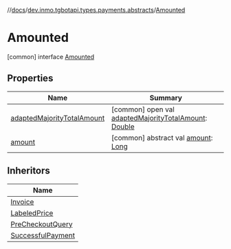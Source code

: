 //[docs](../../../index.md)/[dev.inmo.tgbotapi.types.payments.abstracts](../index.md)/[Amounted](index.md)



# Amounted  
 [common] interface [Amounted](index.md)   


## Properties  
  
|  Name |  Summary | 
|---|---|
| <a name="dev.inmo.tgbotapi.types.payments.abstracts/Amounted/adaptedMajorityTotalAmount/#/PointingToDeclaration/"></a>[adaptedMajorityTotalAmount](adapted-majority-total-amount.md)| <a name="dev.inmo.tgbotapi.types.payments.abstracts/Amounted/adaptedMajorityTotalAmount/#/PointingToDeclaration/"></a> [common] open val [adaptedMajorityTotalAmount](adapted-majority-total-amount.md): [Double](https://kotlinlang.org/api/latest/jvm/stdlib/kotlin/-double/index.html)   <br>|
| <a name="dev.inmo.tgbotapi.types.payments.abstracts/Amounted/amount/#/PointingToDeclaration/"></a>[amount](amount.md)| <a name="dev.inmo.tgbotapi.types.payments.abstracts/Amounted/amount/#/PointingToDeclaration/"></a> [common] abstract val [amount](amount.md): [Long](https://kotlinlang.org/api/latest/jvm/stdlib/kotlin/-long/index.html)   <br>|


## Inheritors  
  
|  Name | 
|---|
| <a name="dev.inmo.tgbotapi.types.payments/Invoice///PointingToDeclaration/"></a>[Invoice](../../dev.inmo.tgbotapi.types.payments/-invoice/index.md)|
| <a name="dev.inmo.tgbotapi.types.payments/LabeledPrice///PointingToDeclaration/"></a>[LabeledPrice](../../dev.inmo.tgbotapi.types.payments/-labeled-price/index.md)|
| <a name="dev.inmo.tgbotapi.types.payments/PreCheckoutQuery///PointingToDeclaration/"></a>[PreCheckoutQuery](../../dev.inmo.tgbotapi.types.payments/-pre-checkout-query/index.md)|
| <a name="dev.inmo.tgbotapi.types.payments/SuccessfulPayment///PointingToDeclaration/"></a>[SuccessfulPayment](../../dev.inmo.tgbotapi.types.payments/-successful-payment/index.md)|

